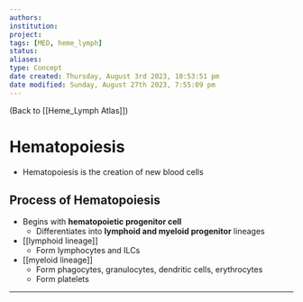 ```yaml
---
authors: 
institution: 
project: 
tags: [MED, heme_lymph]
status: 
aliases: 
type: Concept
date created: Thursday, August 3rd 2023, 10:53:51 pm
date modified: Sunday, August 27th 2023, 7:55:09 pm
---
```


(Back to [[Heme_Lymph Atlas]])

# Hematopoiesis

- Hematopoiesis is the creation of new blood cells

## Process of Hematopoiesis
- Begins with **hematopoietic progenitor cell**
	- Differentiates into **lymphoid and myeloid progenitor** lineages
- [[lymphoid lineage]]
	- Form lymphocytes and ILCs
- [[myeloid  lineage]]
	- Form phagocytes, granulocytes, dendritic cells, erythrocytes
	- Form platelets

---
